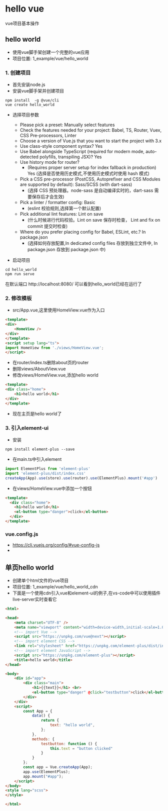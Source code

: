 # hello vue
vue项目基本操作

## hello world
- 使用vue脚手架创建一个完整的vue应用
- 项目位置: 1_example/vue/hello_world

### 1. 创建项目
- 首先安装node.js
- 安装vue脚手架并创建项目
```
npm install  -g @vue/cli
vue create hello_world
```
- 选择项目参数
    - Please pick a preset: Manually select features
    - Check the features needed for your project: Babel, TS, Router, Vuex, CSS Pre-processors, Linter
    - Choose a version of Vue.js that you want to start the project with 3.x
    - Use class-style component syntax? Yes
    - Use Babel alongside TypeScript (required for modern mode, auto-detected polyfills, transpiling JSX)? Yes
    - Use history mode for router? 
        - (Requires proper server setup for index fallback in production) Yes (选择是否使用历史模式,不使用历史模式时使用 hash 模式)
    - Pick a CSS pre-processor (PostCSS, Autoprefixer and CSS Modules are supported by default): Sass/SCSS (with dart-sass) 
        - (选择 CSS 预处理器。node-sass 是自动编译实时的，dart-sass 需要保存后才会生效)
    - Pick a linter / formatter config: Basic 
        - (eslint 校验规则,选择第一个默认配置)
    - Pick additional lint features: Lint on save 
        - (什么时候进行代码校验。Lint on save 保存时检查， Lint and fix on commit 提交时检查)
    - Where do you prefer placing config for Babel, ESLint, etc.? In package.json 
        - (选择如何存放配置,In dedicated config files 存放到独立文件中, In package.json 存放到 package.json 中)


- 启动项目
```
cd hello_world
npm run serve
```
在默认端口 http://localhost:8080/ 可以看到hello_world已经在运行了


### 2. 修改模板
- src/App.vue,这里使用HomeView.vue作为入口
```html
<template>
<div>
    <HomeView />
</div>
</template>
<script setup lang="ts">
import HomeView from './views/HomeView.vue';
</script>
```
- 在router/index.ts删除about页的router
- 删除views/AboutView.vue
- 修改views/HomeView.vue,添加hello world
```html
<template>
<div class="home">
    <h1>hello world</h1>
</div>
</template>
```
- 现在主页是hello world了

### 3. 引入element-ui
- 安装
```
npm install element-plus --save
```
- 在main.ts中引入element
```js
import ElementPlus from 'element-plus'
import 'element-plus/dist/index.css'
createApp(App).use(store).use(router).use(ElementPlus).mount('#app')
```
- 在views/HomeView.vue中添加一个按钮
```html
<template>
  <div class="home">
    <h1>hello world</h1>
    <el-button type="danger">click</el-button>
  </div>
</template>
```

### vue.config.js

- https://cli.vuejs.org/config/#vue-config-js
- 

## 单页hello world
- 创建单个html文件的vue项目
- 项目位置: 1_example/vue/hello_world_cdn
- 下面是一个使用cdn引入vue和element-ui的例子,在vs-code中可以使用插件live-server实时查看它
```html
<html>

<head>
    <meta charset="UTF-8" />
    <meta name="viewport" content="width=device-width,initial-scale=1.0" />
    <!-- import Vue -->
    <script src="https://unpkg.com/vue@next"></script>
    <!-- import element CSS -->
    <link rel="stylesheet" href="https://unpkg.com/element-plus/dist/index.css">
    <!-- import element JavaScript -->
    <script src="https://unpkg.com/element-plus"></script>
    <title>hello world</title>
</head>

<body>
    <div id="app">
        <div class="main">
            <h1>{{text}}</h1> <br>
            <el-button type="danger" @click="testbutton">click</el-button>
        </div>
    </div>
    <script>
        const App = {
            data() {
                return {
                    text: "hello world",
                };
            },
            methods: {
                testbutton: function () {
                    this.text = "button clicked"
                }
            }
        };
        const app = Vue.createApp(App);
        app.use(ElementPlus);
        app.mount("#app");
    </script>
</body>
<style lang="scss">
</style>

</html>
```

